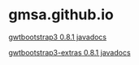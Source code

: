 gmsa.github.io
==============

[gwtbootstrap3 0.8.1 javadocs](http://jbaysolutions.github.io/gwtbootstrap3/apidocs/index.html)

[gwtbootstrap3-extras 0.8.1 javadocs](http://jbaysolutions.github.io/gwtbootstrap3-extras/apidocs/index.html)





